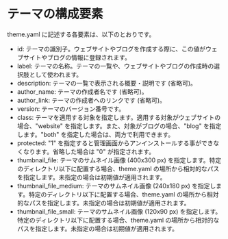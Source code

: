 テーマの構成要素
==============

theme.yaml に記述する各要素は、以下のとおりです。

- id: テーマの識別子。ウェブサイトやブログを作成する際に、この値がウェブサイトやブログの情報に登録されます。
- label: テーマの名称。テーマの一覧や、ウェブサイトやブログの作成時の選択肢として使われます。
- description: テーマの一覧で表示される概要・説明です (省略可)。
- author_name: テーマの作成者名です (省略可)。
- author_link: テーマの作成者へのリンクです (省略可)。
- version: テーマのバージョン番号です。
- class: テーマを適用する対象を指定します。適用する対象がウェブサイトの場合、"website" を指定します。また、対象がブログの場合、"blog" を指定します。"both" を指定した場合は、両方で利用できます。
- protected: "1" を指定すると管理画面からアンインストールする事ができなくなります。省略した場合は "0" が指定されます。
- thumbnail_file: テーマのサムネイル画像 (400x300 px) を指定します。特定のディレクトリ以下に配置する場合、theme.yaml の場所から相対的なパスを指定します。未指定の場合は初期値が適用されます。
- thumbnail_file_medium: テーマのサムネイル画像 (240x180 px) を指定します。特定のディレクトリ以下に配置する場合、theme.yaml の場所から相対的なパスを指定します。未指定の場合は初期値が適用されます。
- thumbnail_file_small: テーマのサムネイル画像 (120x90 px) を指定します。特定のディレクトリ以下に配置する場合、theme.yaml の場所から相対的なパスを指定します。未指定の場合は初期値が適用されます。
